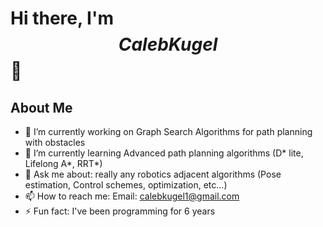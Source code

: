 # Hi there, I'm $$Caleb Kugel$$ 👋

## About Me
- 🔭 I’m currently working on Graph Search Algorithms for path planning with obstacles
- 🌱 I’m currently learning Advanced path planning algorithms (D* lite, Lifelong A*, RRT*)
- 💬 Ask me about: really any robotics adjacent algorithms (Pose estimation, Control schemes, optimization, etc...)
- 📫 How to reach me: Email: calebkugel1@gmail.com
- ⚡ Fun fact: I've been programming for 6 years


<!---
## My GitHub Stats
![Your GitHub stats](https://github-readme-stats.vercel.app/api?username=ckugel&show_icons=true)
-->
